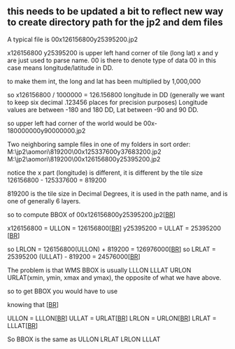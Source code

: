 ## this needs to be updated a bit to reflect new way to create directory path for the jp2 and dem files ##

A typical file is 00x126156800y25395200.jp2

x126156800 y25395200 is upper left hand corner of tile (long lat)
x and y are just used to parse name.  00 is there to denote type of data 00 in this case means longitude/latitude in DD.

to make them int, the long and lat has been multiplied by 1,000,000

so x126156800 / 1000000 = 126.156800 longitude in DD  (generally we want to keep six decimal .123456 places for precision purposes)
Longitude values are between -180 and 180 DD, Lat between -90 and 90 DD.

so upper left had corner of the world would be 00x-180000000y90000000.jp2

Two neighboring sample files in one of my folders in sort order:
M:\jp2\aomori\819200\00x125337600y37683200.jp2
M:\jp2\aomori\819200\00x126156800y25395200.jp2

notice the x part (longitude) is different, it is different by the tile size
126156800 - 125337600 = 819200

819200 is the tile size in Decimal Degrees, it is used in the path name, and is one of generally 6 layers.

so to compute BBOX of 00x126156800y25395200.jp2[[BR](BR.md)]

x126156800 = ULLON = 126156800[[BR](BR.md)]
y25395200 = ULLAT = 25395200 [[BR](BR.md)]

so LRLON = 126156800(ULLON) + 819200 = 126976000[[BR](BR.md)]
so LRLAT = 25395200 (ULLAT) - 819200 =  24576000[[BR](BR.md)]

The problem is that WMS BBOX is usually LLLON LLLAT URLON URLAT(xmin, ymin, xmax and ymax), the opposite of what we have above.

so to get BBOX you would have to use

knowing that [[BR](BR.md)]

ULLON = LLLON[[BR](BR.md)]
ULLAT = URLAT[[BR](BR.md)]
LRLON = URLON[[BR](BR.md)]
LRLAT = LLLAT[[BR](BR.md)]


So BBOX is the same as ULLON LRLAT LRLON LLLAT



